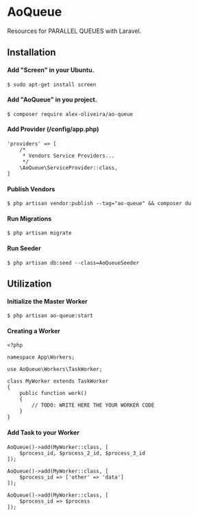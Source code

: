 # AoQueue
Resources for PARALLEL QUEUES with Laravel.

## Installation

#### Add "Screen" in your Ubuntu.
````
$ sudo apt-get install screen
````

#### Add "AoQueue" in you project.
````
$ composer require alex-oliveira/ao-queue
````

#### Add Provider (/config/app.php)
````
'providers' => [
    /*
     * Vendors Service Providers...
     */
    \AoQueue\ServiceProvider::class,
]    
````

#### Publish Vendors
````
$ php artisan vendor:publish --tag="ao-queue" && composer du
````

#### Run Migrations
````
$ php artisan migrate
````

#### Run Seeder
````
$ php artisan db:seed --class=AoQueueSeeder
````

## Utilization

#### Initialize the Master Worker
````
$ php artisan ao-queue:start
````

#### Creating a Worker
````
<?php

namespace App\Workers;

use AoQueue\Workers\TaskWorker;

class MyWorker extends TaskWorker
{
    public function work()
    {
        // TODO: WRITE HERE THE YOUR WORKER CODE 
    }
}
````

#### Add Task to your Worker
````
AoQueue()->add(MyWorker::class, [
    $process_id, $process_2_id, $process_3_id
]);
````
````
AoQueue()->add(MyWorker::class, [
    $process_id => ['other' => 'data']
]);
````
````
AoQueue()->add(MyWorker::class, [
    $process_id => $process
]);
````